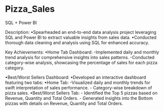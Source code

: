 # Pizza_Sales
SQL + Power BI

Description:
•Spearheaded an end-to-end data analysis project leveraging SQL and Power BI to extract valuable insights from sales data.
•Conducted thorough data cleaning and analysis using SQL for enhanced accuracy.

Key Achievements:
 •Home Tab Dashboard:
      -Implemented daily and monthly trend analysis for comprehensive insights into sales patterns.
      -Conducted category-wise analysis, showcasing the percentage of sales for each pizza category.

 •Best/Worst Sellers Dashboard:
  •Developed an interactive dashboard featuring two tabs:
    •Home Tab:
      -Visualized daily and monthly trends for swift interpretation of sales performance.
      - Category-wise breakdown of pizza sales.
    •Best/Worst Sellers Tab:
      - Identified the Top 5 pizzas based on Revenue, Quantity and Total Orders.
      - Generated insights into the Bottom pizzas with details on Revenue, Quantity and Total Orders.
